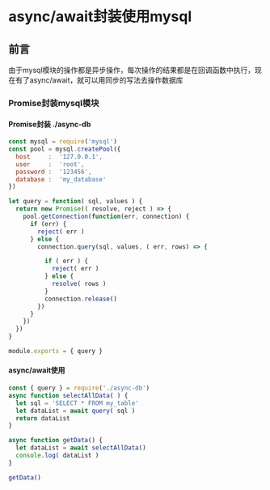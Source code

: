 # async/await封装使用mysql

## 前言
由于mysql模块的操作都是异步操作，每次操作的结果都是在回调函数中执行，现在有了async/await，就可以用同步的写法去操作数据库

### Promise封装mysql模块

#### Promise封装 ./async-db
```js
const mysql = require('mysql')
const pool = mysql.createPool({
  host     :  '127.0.0.1',
  user     :  'root',
  password :  '123456',
  database :  'my_database'
})

let query = function( sql, values ) {
  return new Promise(( resolve, reject ) => {
    pool.getConnection(function(err, connection) {
      if (err) {
        reject( err )
      } else {
        connection.query(sql, values, ( err, rows) => {

          if ( err ) {
            reject( err )
          } else {
            resolve( rows )
          }
          connection.release()
        })
      }
    })
  })
}

module.exports = { query }
```

#### async/await使用
```js
const { query } = require('./async-db')
async function selectAllData( ) {
  let sql = 'SELECT * FROM my_table'
  let dataList = await query( sql )
  return dataList
}

async function getData() {
  let dataList = await selectAllData()
  console.log( dataList )
}

getData()
```




